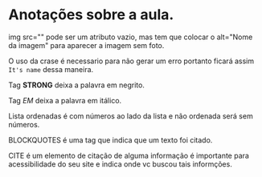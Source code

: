 # Anotações sobre a aula.

img src="" pode ser um atributo vazio, mas tem que colocar o alt="Nome da imagem" para aparecer a imagem sem foto.

O uso da crase é necessario para não gerar um erro portanto ficará assim `It's name` dessa maneira.

Tag <strong>STRONG</strong> deixa a palavra em negrito.

Tag <em>EM</em> deixa a palavra em itálico.

Lista ordenadas é com números ao lado da lista e não ordenada será sem números.

BLOCKQUOTES é uma tag que indica que um texto foi citado.

CITE é um elemento de citação de alguma informação é importante para acessibilidade do seu site e indica onde vc buscou tais informções.
